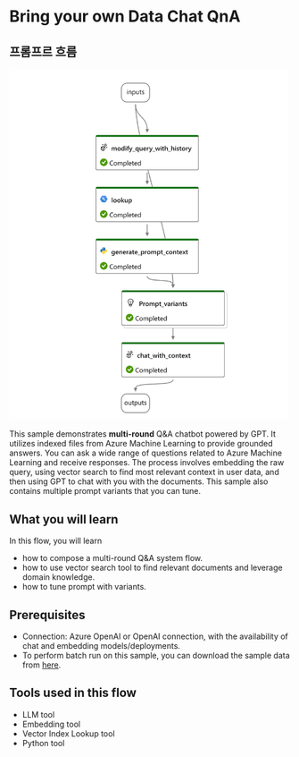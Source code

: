 # Bring your own Data Chat QnA

## 프롬프르 흐름
<img src="rag-flow.png" alt="Function Calling" width="500">


This sample demonstrates **multi-round** Q&A chatbot powered by GPT. It utilizes indexed files from Azure Machine Learning to provide grounded answers. You can ask a wide range of questions related to Azure Machine Learning and receive responses. The process involves embedding the raw query, using vector search to find most relevant context in user data, and then using GPT to chat with you with the documents. This sample also contains multiple prompt variants that you can tune.

## What you will learn

In this flow, you will learn

* how to compose a multi-round Q&A system flow.
* how to use vector search tool to find relevant documents and leverage domain knowledge.
* how to tune prompt with variants.

## Prerequisites

- Connection: Azure OpenAI or OpenAI connection, with the availability of chat and embedding models/deployments.
- To perform batch run on this sample, you can download the sample data from <a href='https://ragsample.blob.core.windows.net/ragdata/QAGenerationDataChat.jsonl' target='_blank'>here</a>.

## Tools used in this flow

* LLM tool
* Embedding tool
* Vector Index Lookup tool
* Python tool
